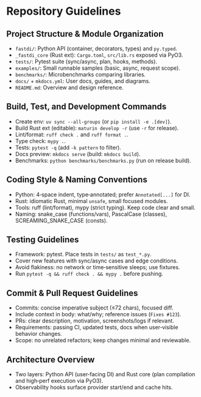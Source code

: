 # Repository Guidelines

## Project Structure & Module Organization
- `fastdi/`: Python API (container, decorators, types) and `py.typed`.
- `_fastdi_core` (Rust ext): `Cargo.toml`, `src/lib.rs` exposed via PyO3.
- `tests/`: Pytest suite (sync/async, plan, hooks, methods).
- `examples/`: Small runnable samples (basic, async, request scope).
- `benchmarks/`: Microbenchmarks comparing libraries.
- `docs/` + `mkdocs.yml`: User docs, guides, and diagrams.
- `README.md`: Overview and design reference.

## Build, Test, and Development Commands
- Create env: `uv sync --all-groups` (or `pip install -e .[dev]`).
- Build Rust ext (editable): `maturin develop -r` (use `-r` for release).
- Lint/format: `ruff check .` and `ruff format .`.
- Type check: `mypy .`.
- Tests: `pytest -q` (add `-k pattern` to filter).
- Docs preview: `mkdocs serve` (build: `mkdocs build`).
- Benchmarks: `python benchmarks/benchmarks.py` (run on release build).

## Coding Style & Naming Conventions
- Python: 4‑space indent, type‑annotated; prefer `Annotated[...]` for DI.
- Rust: idiomatic Rust, minimal `unsafe`, small focused modules.
- Tools: ruff (lint/format), mypy (strict typing). Keep code clear and small.
- Naming: snake_case (functions/vars), PascalCase (classes), SCREAMING_SNAKE_CASE (consts).

## Testing Guidelines
- Framework: pytest. Place tests in `tests/` as `test_*.py`.
- Cover new features with sync/async cases and edge conditions.
- Avoid flakiness: no network or time‑sensitive sleeps; use fixtures.
- Run `pytest -q && ruff check . && mypy .` before pushing.

## Commit & Pull Request Guidelines
- Commits: concise imperative subject (≤72 chars), focused diff.
- Include context in body: what/why; reference issues (`Fixes #123`).
- PRs: clear description, motivation, screenshots/logs if relevant.
- Requirements: passing CI, updated tests, docs when user‑visible behavior changes.
- Scope: no unrelated refactors; keep changes minimal and reviewable.

## Architecture Overview
- Two layers: Python API (user‑facing DI) and Rust core (plan compilation and high‑perf execution via PyO3).
- Observability hooks surface provider start/end and cache hits.
